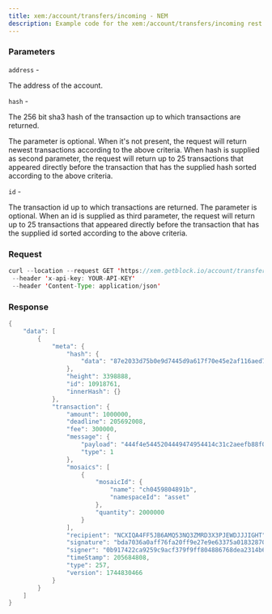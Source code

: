 ```yaml
---
title: xem:/account/transfers/incoming - NEM
description: Example code for the xem:/account/transfers/incoming rest method. Сomplete guide on how to use xem:/account/transfers/incoming rest in GetBlock.io Web3 documentation.
---
```


### Parameters


`address` -

The address of the account.

`hash` -

The 256 bit sha3 hash of the transaction up to which transactions are
returned.

The parameter is optional. When it's not present, the request will
return newest transactions according to the above criteria. When hash is
supplied as second parameter, the request will return up to 25
transactions that appeared directly before the transaction that has the
supplied hash sorted according to the above criteria.

`id` -

The transaction id up to which transactions are returned. The parameter
is optional. When an id is supplied as third parameter, the request will
return up to 25 transactions that appeared directly before the
transaction that has the supplied id sorted according to the above
criteria.

### Request

``` java
curl --location --request GET 'https://xem.getblock.io/account/transfers/incoming?address=NCXIQA4FF5JB6AMQ53NQ3ZMRD3X3PJEWDJJJIGHT&id=10919973'
 --header 'x-api-key: YOUR-API-KEY' 
 --header 'Content-Type: application/json'
```

###  Response

``` java
{
    "data": [
        {
            "meta": {
                "hash": {
                    "data": "87e2033d75b0e9d7445d9a617f70e45e2af116aed7c6895d586822316811e318"
                },
                "height": 3398888,
                "id": 10918761,
                "innerHash": {}
            },
            "transaction": {
                "amount": 1000000,
                "deadline": 205692008,
                "fee": 300000,
                "message": {
                    "payload": "444f4e5445204449474954414c31c2aeefb88f0a68747470733a2f2f6d6f62696c652e747769747465722e636f6d2f6469676974616c31720a68747470733a2f2f7777772e62657867726f75702e696e666f0a68747470733a2f2f6d6f62696c652e6265782e676c6f62616c0a68747470733a2f2f646578782e676c6f62616c0a68747470733a2f2f6962696e2e676c6f62616c0a",
                    "type": 1
                },
                "mosaics": [
                    {
                        "mosaicId": {
                            "name": "ch0459804891b",
                            "namespaceId": "asset"
                        },
                        "quantity": 2000000
                    }
                ],
                "recipient": "NCXIQA4FF5JB6AMQ53NQ3ZMRD3X3PJEWDJJJIGHT",
                "signature": "bda7036a0aff76fa20ff9e27e9e63375a018328703c6294ac869ffb3a597526c9509cf92057e0893e9c1b0de656ecc19832913f115b5679f69e14ead23fe5c0c",
                "signer": "0b917422ca9259c9acf379f9ff804886768dea2314b670b64732cb73a72576ca",
                "timeStamp": 205684808,
                "type": 257,
                "version": 1744830466
            }
        }
    ]
}
```

